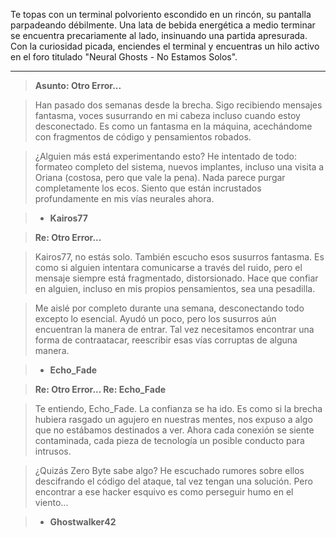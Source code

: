 Te topas con un terminal polvoriento escondido en un rincón, su pantalla parpadeando débilmente. Una lata de bebida energética a medio terminar se encuentra precariamente al lado, insinuando una partida apresurada. Con la curiosidad picada, enciendes el terminal y encuentras un hilo activo en el foro titulado "Neural Ghosts - No Estamos Solos".

---

> **Asunto: Otro Error...**

> Han pasado dos semanas desde la brecha. Sigo recibiendo mensajes fantasma, voces susurrando en mi cabeza incluso cuando estoy desconectado. Es como un fantasma en la máquina, acechándome con fragmentos de código y pensamientos robados.

> ¿Alguien más está experimentando esto? He intentado de todo: formateo completo del sistema, nuevos implantes, incluso una visita a Oriana (costosa, pero que vale la pena). Nada parece purgar completamente los ecos. Siento que están incrustados profundamente en mis vías neurales ahora.

> - **Kairos77**

> **Re: Otro Error...**

> Kairos77, no estás solo. También escucho esos susurros fantasma. Es como si alguien intentara comunicarse a través del ruido, pero el mensaje siempre está fragmentado, distorsionado. Hace que confiar en alguien, incluso en mis propios pensamientos, sea una pesadilla.

> Me aislé por completo durante una semana, desconectando todo excepto lo esencial. Ayudó un poco, pero los susurros aún encuentran la manera de entrar. Tal vez necesitamos encontrar una forma de contraatacar, reescribir esas vías corruptas de alguna manera.

> - **Echo_Fade**

> **Re: Otro Error... Re: Echo_Fade**

> Te entiendo, Echo_Fade. La confianza se ha ido. Es como si la brecha hubiera rasgado un agujero en nuestras mentes, nos expuso a algo que no estábamos destinados a ver. Ahora cada conexión se siente contaminada, cada pieza de tecnología un posible conducto para intrusos.

> ¿Quizás Zero Byte sabe algo? He escuchado rumores sobre ellos descifrando el código del ataque, tal vez tengan una solución. Pero encontrar a ese hacker esquivo es como perseguir humo en el viento...

> - **Ghostwalker42**
